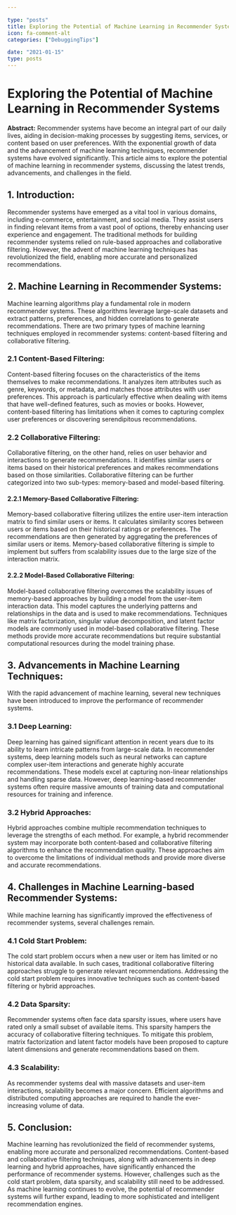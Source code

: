 ```yaml
---

type: "posts"
title: Exploring the Potential of Machine Learning in Recommender Systems
icon: fa-comment-alt
categories: ["DebuggingTips"]

date: "2021-01-15"
type: posts
---
```





# Exploring the Potential of Machine Learning in Recommender Systems

**Abstract:**
Recommender systems have become an integral part of our daily lives, aiding in decision-making processes by suggesting items, services, or content based on user preferences. With the exponential growth of data and the advancement of machine learning techniques, recommender systems have evolved significantly. This article aims to explore the potential of machine learning in recommender systems, discussing the latest trends, advancements, and challenges in the field.

## 1. Introduction:
Recommender systems have emerged as a vital tool in various domains, including e-commerce, entertainment, and social media. They assist users in finding relevant items from a vast pool of options, thereby enhancing user experience and engagement. The traditional methods for building recommender systems relied on rule-based approaches and collaborative filtering. However, the advent of machine learning techniques has revolutionized the field, enabling more accurate and personalized recommendations.

## 2. Machine Learning in Recommender Systems:
Machine learning algorithms play a fundamental role in modern recommender systems. These algorithms leverage large-scale datasets and extract patterns, preferences, and hidden correlations to generate recommendations. There are two primary types of machine learning techniques employed in recommender systems: content-based filtering and collaborative filtering.

### 2.1 Content-Based Filtering:
Content-based filtering focuses on the characteristics of the items themselves to make recommendations. It analyzes item attributes such as genre, keywords, or metadata, and matches those attributes with user preferences. This approach is particularly effective when dealing with items that have well-defined features, such as movies or books. However, content-based filtering has limitations when it comes to capturing complex user preferences or discovering serendipitous recommendations.

### 2.2 Collaborative Filtering:
Collaborative filtering, on the other hand, relies on user behavior and interactions to generate recommendations. It identifies similar users or items based on their historical preferences and makes recommendations based on those similarities. Collaborative filtering can be further categorized into two sub-types: memory-based and model-based filtering.

#### 2.2.1 Memory-Based Collaborative Filtering:
Memory-based collaborative filtering utilizes the entire user-item interaction matrix to find similar users or items. It calculates similarity scores between users or items based on their historical ratings or preferences. The recommendations are then generated by aggregating the preferences of similar users or items. Memory-based collaborative filtering is simple to implement but suffers from scalability issues due to the large size of the interaction matrix.

#### 2.2.2 Model-Based Collaborative Filtering:
Model-based collaborative filtering overcomes the scalability issues of memory-based approaches by building a model from the user-item interaction data. This model captures the underlying patterns and relationships in the data and is used to make recommendations. Techniques like matrix factorization, singular value decomposition, and latent factor models are commonly used in model-based collaborative filtering. These methods provide more accurate recommendations but require substantial computational resources during the model training phase.

## 3. Advancements in Machine Learning Techniques:
With the rapid advancement of machine learning, several new techniques have been introduced to improve the performance of recommender systems.

### 3.1 Deep Learning:
Deep learning has gained significant attention in recent years due to its ability to learn intricate patterns from large-scale data. In recommender systems, deep learning models such as neural networks can capture complex user-item interactions and generate highly accurate recommendations. These models excel at capturing non-linear relationships and handling sparse data. However, deep learning-based recommender systems often require massive amounts of training data and computational resources for training and inference.

### 3.2 Hybrid Approaches:
Hybrid approaches combine multiple recommendation techniques to leverage the strengths of each method. For example, a hybrid recommender system may incorporate both content-based and collaborative filtering algorithms to enhance the recommendation quality. These approaches aim to overcome the limitations of individual methods and provide more diverse and accurate recommendations.

## 4. Challenges in Machine Learning-based Recommender Systems:
While machine learning has significantly improved the effectiveness of recommender systems, several challenges remain.

### 4.1 Cold Start Problem:
The cold start problem occurs when a new user or item has limited or no historical data available. In such cases, traditional collaborative filtering approaches struggle to generate relevant recommendations. Addressing the cold start problem requires innovative techniques such as content-based filtering or hybrid approaches.

### 4.2 Data Sparsity:
Recommender systems often face data sparsity issues, where users have rated only a small subset of available items. This sparsity hampers the accuracy of collaborative filtering techniques. To mitigate this problem, matrix factorization and latent factor models have been proposed to capture latent dimensions and generate recommendations based on them.

### 4.3 Scalability:
As recommender systems deal with massive datasets and user-item interactions, scalability becomes a major concern. Efficient algorithms and distributed computing approaches are required to handle the ever-increasing volume of data.

## 5. Conclusion:
Machine learning has revolutionized the field of recommender systems, enabling more accurate and personalized recommendations. Content-based and collaborative filtering techniques, along with advancements in deep learning and hybrid approaches, have significantly enhanced the performance of recommender systems. However, challenges such as the cold start problem, data sparsity, and scalability still need to be addressed. As machine learning continues to evolve, the potential of recommender systems will further expand, leading to more sophisticated and intelligent recommendation engines.